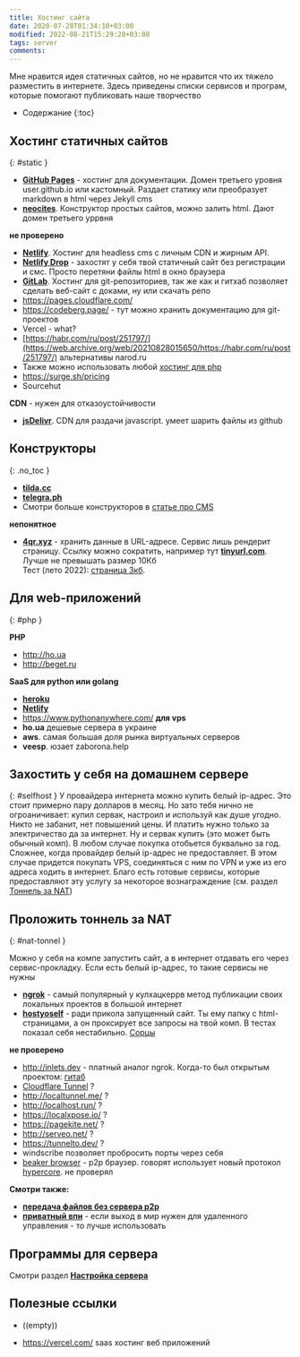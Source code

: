 ```yaml
---
title: Хостинг сайта
date: 2020-07-28T01:34:10+03:00
modified: 2022-08-21T15:29:20+03:00
tags: server
comments:
---
```


Мне нравится идея статичных сайтов, но не нравится что их тяжело разместить в  интернете. Здесь приведены списки сервисов и програм, которые помогают публиковать наше творчество

- Содержание
{:toc}


## Хостинг статичных сайтов  
{: #static }  

- [**GitHub Pages**](http://pages.github.com) - хостинг для документации. Домен третьего уровня user.github.io или кастомный. Раздает статику или преобразует markdown в html через Jekyll cms
- [**neocites**](https://neocities.org/). Конструктор простых сайтов, можно залить html. Дают домен третьего уррвня

**не проверено**  
- [**Netlify**](https://app.netlify.com). Хостинг для headless cms с личным CDN и жирным API. 
- [**Netlify Drop**](https://app.netlify.com/drop) - захостят у себя твой статичный сайт без регистрации и смс. Просто перетяни файлы html в окно браузера
- [**GitLab**](https://gitlab.com/). Хостинг для git-репозиториев, так же как и гитхаб позволяет сделать веб-сайт с доками, ну или скачать репо
- <https://pages.cloudflare.com/>
- <https://codeberg.page/> - тут можно хранить документацию для git-проектов
- Vercel - what?
- [https://habr.com/ru/post/251797/](https://web.archive.org/web/20210828015650/https://habr.com/ru/post/251797/) альтернативы narod.ru 
- Также можно использовать любой [хостинг для php](#php)
- <https://surge.sh/pricing>
- Sourcehut


**CDN** - нужен для отказоустойчивости
- [**jsDelivr**](https://www.jsdelivr.com/). CDN для раздачи javascript. умеет шарить файлы из github


## Конструкторы  
{: .no_toc }
- [**tilda.cc**](https://tilda.cc)
- [**telegra.ph**](https://telegra.ph/)
- Смотри больше конструкторов в [статье про CMS](./cms.md)

**непонятное**
- [**4qr.xyz**](http://4qr.xyz) - хранить данные в URL-адресе. Сервис лишь рендерит страницу. Ссылку можно сократить, например тут [**tinyurl.com**](http://tinyurl.com). Лучше не превышать размер 10Кб<br>
  Тест (лето 2022): [страница 3кб](https://tinyurl.com/yrf7sa2k). 

## Для web-приложений  
{: #php }

**PHP**
- <http://ho.ua>
- <http://beget.ru>


**SaaS для python или golang**
- [**heroku**](https://www.heroku.com/)
- [**Netlify**](https://www.netlify.com/)
- <https://www.pythonanywhere.com/>
**для vps**
- **ho.ua** дешевые сервера в украине
- **aws**. самая большая доля рынка виртуальных серверов
- **veesp**. юзает zaborona.help

## Захостить у себя на домашнем сервере
{: #selfhost }
У провайдера интернета можно купить белый ip-адрес. Это стоит примерно пару долларов в месяц. Но зато тебя нично не огроаничивает: купил сервак, настроил и используй как душе угодно. Никто не забанит, нет повышений цены. И платить нужно только за электричество да за интернет. Ну и сервак купить (это может быть обычный комп). В любом случае покупка отобьется буквально за год. Сложнее, когда провайдер белый ip-адрес не предоставляет. В этом случае придется покупать VPS, соединяться с ним по VPN и уже из его адреса ходить в интернет. Благо есть готовые сервисы, которые предоставляют эту услугу за некоторое вознаграждение (см. раздел [Тоннель за NAT](#nat-tonnel))


## Проложить тоннель за NAT
{: #nat-tonnel }

Можно у себя на компе запустить сайт, а в интернет отдавать его через сервис-прокладку. Если есть белый ip-адрес, то такие сервисы не нужны
- [**ngrok**](https://ngrok.com/) - самый популярный у кулхацкеррв метод публикации своих локальных проектов в большой интернет
- [**hostyoself**](https://hostyoself.com/) - ради прикола запущенный сайт. Ты ему папку с html-страницами, а он проксирует все запросы на твой комп. В тестах показал себя нестабильно. [Сорцы](https://github.com/schollz/hostyoself)

**не проверено**
- <http://inlets.dev> - платный аналог ngrok. Когда-то был открытым проектом: [гитаб](https://github.com/alexellis/inlets)
- [Cloudflare Tunnel](https://developers.cloudflare.com/cloudflare-one/tutorials/share-new-site/) ?
- <http://localtunnel.me/> ?
- <http://localhost.run/> ?
- <https://localxpose.io/> ? 
- <https://pagekite.net/> ?
- <http://serveo.net/> ?
- <https://tunnelto.dev/> ?
- windscribe позволяет пробросить порты через себя
- [beaker browser](https://beakerbrowser.com/) - p2p браузер. говорят использует новый протокол [hypercore](https://hypercore-protocol.org/). не проверял

**Смотри также:**
- [**передача файлов без сервера p2p**](./sendfile.md#p2p)
- [**приватный впн**](./vpn.md) - если выход в мир нужен для удаленного управления - то лучше использовать 


## Программы для сервера
Смотри раздел [**Настройка сервера**](/code/#server)


## Полезные ссылки
- ((empty))


- https://vercel.com/ saas хостинг веб приложений 